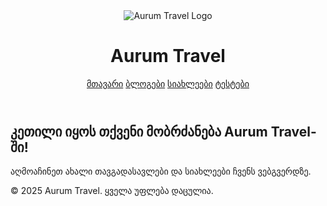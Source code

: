 <!DOCTYPE html>
<html lang="en">
<head>
    <meta charset="UTF-8">
    <meta name="viewport" content="width=device-width, initial-scale=1.0">
    <title>Aurum Travel</title>
    <link rel="stylesheet" href="style.css">
</head>
<body>
    <header>
        <img src="aurum-logo.png" alt="Aurum Travel Logo" class="logo">
        <h1>Aurum Travel</h1>
        <nav>
            <a href="index.html">მთავარი</a>
            <a href="blog.html">ბლოგები</a>
            <a href="news.html">სიახლეები</a>
            <a href="test.html">ტესტები</a>
        </nav>
    </header>
    <main>
        <h2>კეთილი იყოს თქვენი მობრძანება Aurum Travel-ში!</h2>
        <p>აღმოაჩინეთ ახალი თავგადასავლები და სიახლეები ჩვენს ვებგვერდზე.</p>
    </main>
    <footer>
        <p>&copy; 2025 Aurum Travel. ყველა უფლება დაცულია.</p>
    </footer>
</body>
</html>
